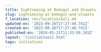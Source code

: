 ```yaml
---
title: Sightseeing at Bedugul and Uluwatu
slug: sightseeing-at-bedugul-and-uluwatu
f_location: cms/location/bali.md
updated-on: '2023-09-26T17:27:40.741Z'
created-on: '2023-09-26T17:27:40.741Z'
published-on: '2024-01-21T11:33:59.165Z'
layout: '[initiatives].html'
tags: initiatives
---
```



